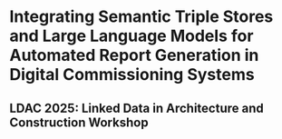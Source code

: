# Integrating Semantic Triple Stores and Large Language Models for Automated Report Generation in Digital Commissioning Systems

## LDAC 2025: Linked Data in Architecture and Construction Workshop
